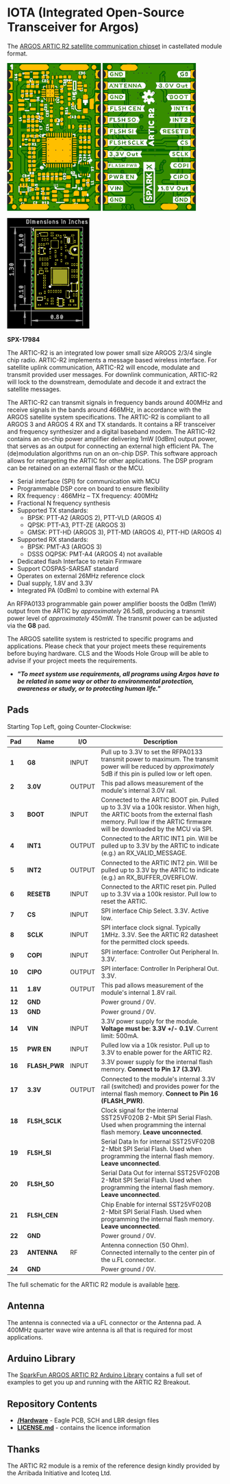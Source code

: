 # IOTA (Integrated Open-Source Transceiver for Argos)

The [ARGOS ARTIC R2 satellite communication chipset](https://www.cls-telemetry.com/argos-solutions/argos-products/modems/artic-chipset/#1534863095666-398318f3-c367) in castellated module format.

![Top](./img/Top.png)
![Bottom](./img/Bottom.png)

![Dimensions](./img/Dimensions.png)

**SPX-17984**

The ARTIC-R2 is an integrated low power small size ARGOS 2/3/4 single chip radio. ARTIC-R2 implements a message based wireless interface. For satellite uplink communication, ARTIC-R2 will encode, modulate and transmit provided user messages. For downlink communication, ARTIC-R2 will lock to the downstream, demodulate and decode it and extract the satellite messages.

The ARTIC-R2 can transmit signals in frequency bands around 400MHz and receive signals in the bands around 466MHz, in accordance with the ARGOS satellite system specifications. The ARTIC-R2 is compliant to all ARGOS 3 and ARGOS 4 RX and TX standards. It contains a RF transceiver and frequency synthesizer and a digital baseband modem. The ARTIC-R2 contains an on-chip power amplifier delivering 1mW [0dBm] output power, that serves as an output for connecting an external high efficient PA. The (de)modulation algorithms run on an on-chip DSP. This software approach allows for retargeting the ARTIC for other applications. The DSP program can be retained on an external flash or the MCU.

- Serial interface (SPI) for communication with MCU
- Programmable DSP core on board to ensure flexibility
- RX frequency : 466MHz – TX frequency: 400MHz
- Fractional N frequency synthesis
- Supported TX standards:
  - BPSK: PTT-A2 (ARGOS 2), PTT-VLD (ARGOS 4)
  - QPSK: PTT-A3, PTT-ZE (ARGOS 3)
  - GMSK: PTT-HD (ARGOS 3), PTT-MD (ARGOS 4), PTT-HD (ARGOS 4)
- Supported RX standards:
  - BPSK: PMT-A3 (ARGOS 3)
  - DSSS OQPSK: PMT-A4 (ARGOS 4) not available
- Dedicated flash Interface to retain Firmware
- Support COSPAS-SARSAT standard
- Operates on external 26MHz reference clock
- Dual supply, 1.8V and 3.3V
- Integrated PA (0dBm) to combine with external PA

An RFPA0133 programmable gain power amplifier boosts the 0dBm (1mW) output from the ARTIC by _approximately_ 26.5dB, producing a transmit power level of _approximately_ 450mW. The transmit power can be adjusted via the **G8** pad.

The ARGOS satellite system is restricted to specific programs and applications. Please check that your project meets these requirements before buying hardware. CLS and the Woods Hole Group will be able to advise if your project meets the requirements.
- _**"To meet system use requirements, all programs using Argos have to be related in some way or other to environmental protection, awareness or study, or to protecting human life."**_

## Pads

Starting Top Left, going Counter-Clockwise:

| Pad | Name | I/O | Description |
|---|---|---|---|
| **1** | **G8** | INPUT | Pull up to 3.3V to set the RFPA0133 transmit power to maximum. The transmit power will be reduced by _approximately_ 5dB if this pin is pulled low or left open. |
| **2** | **3.0V** | OUTPUT | This pad allows measurement of the module's internal 3.0V rail. |
| **3** | **BOOT** | INPUT | Connected to the ARTIC BOOT pin. Pulled up to 3.3V via a 100k resistor. When high, the ARTIC boots from the external flash memory. Pull low if the ARTIC firmware will be downloaded by the MCU via SPI. |
| **4** | **INT1** | OUTPUT | Connected to the ARTIC INT1 pin. Will be pulled up to 3.3V by the ARTIC to indicate (e.g.) an RX_VALID_MESSAGE. |
| **5** | **INT2** | OUTPUT | Connected to the ARTIC INT2 pin. Will be pulled up to 3.3V by the ARTIC to indicate (e.g.) an RX_BUFFER_OVERFLOW. |
| **6** | **RESETB** | INPUT | Connected to the ARTIC reset pin. Pulled up to 3.3V via a 100k resistor. Pull low to reset the ARTIC. |
| **7** | **CS** | INPUT | SPI interface Chip Select. 3.3V. Active low. |
| **8** | **SCLK** | INPUT | SPI interface clock signal. Typically 1MHz. 3.3V. See the ARTIC R2 datasheet for the permitted clock speeds. |
| **9** | **COPI** | INPUT | SPI interface: Controller Out Peripheral In. 3.3V. |
| **10** | **CIPO** | OUTPUT | SPI interface: Controller In Peripheral Out. 3.3V. |
| **11** | **1.8V** | OUTPUT | This pad allows measurement of the module's internal 1.8V rail. |
| **12** | **GND** | | Power ground / 0V. |
| **13** | **GND** | | Power ground / 0V. |
| **14** | **VIN** | INPUT | 3.3V power supply for the module. **Voltage must be: 3.3V +/- 0.1V**. Current limit: 500mA. |
| **15** | **PWR EN** | INPUT | Pulled low via a 10k resistor. Pull up to 3.3V to enable power for the ARTIC R2. |
| **16** | **FLASH_PWR** | INPUT | 3.3V power supply for the internal flash memory. **Connect to Pin 17 (3.3V)**. |
| **17** | **3.3V** | OUTPUT | Connected to the module's internal 3.3V rail (switched) and provides power for the internal flash memory. **Connect to Pin 16 (FLASH_PWR)**. |
| **18** | **FLSH_SCLK** | | Clock signal for the internal SST25VF020B 2-Mbit SPI Serial Flash. Used when programming the internal flash memory. **Leave unconnected**. |
| **19** | **FLSH_SI** | | Serial Data In for internal SST25VF020B 2-Mbit SPI Serial Flash. Used when programming the internal flash memory. **Leave unconnected**. |
| **20** | **FLSH_SO** | | Serial Data Out for internal SST25VF020B 2-Mbit SPI Serial Flash. Used when programming the internal flash memory. **Leave unconnected**. |
| **21** | **FLSH_CEN** | | Chip Enable for internal SST25VF020B 2-Mbit SPI Serial Flash. Used when programming the internal flash memory. **Leave unconnected**. |
| **22** | **GND** | | Power ground / 0V. |
| **23** | **ANTENNA** | RF | Antenna connection (50 Ohm). Connected internally to the center pin of the u.FL connector. |
| **24** | **GND** | | Power ground / 0V. |

The full schematic for the ARTIC R2 module is available [here](./Hardware/Schematic.pdf).

## Antenna

The antenna is connected via a uFL connector or the Antenna pad. A 400MHz quarter wave wire antenna is all that is required for most applications.

## Arduino Library

The [SparkFun ARGOS ARTIC R2 Arduino Library](https://github.com/sparkfun/SparkFun_ARGOS_ARTIC_R2_Arduino_Library) contains a full set of examples
to get you up and running with the ARTIC R2 Breakout.

## Repository Contents

- [**/Hardware**](./Hardware) - Eagle PCB, SCH and LBR design files
- [**LICENSE.md**](./LICENSE,md) - contains the licence information

## Thanks

The ARTIC R2 module is a remix of the reference design kindly provided by the Arribada Initiative and Icoteq Ltd.
